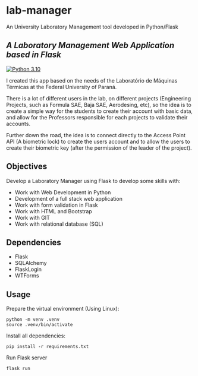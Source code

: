 # lab-manager
An University Laboratory Management tool developed in Python/Flask

## _A Laboratory Management Web Application based in Flask_
[![Python 3.10](https://img.shields.io/badge/python-3.10-blue.svg)](https://www.python.org/downloads/release/python-3100/)

I created this app based on the needs of the Laboratório de Máquinas Térmicas at the Federal University of Paraná.

There is a lot of different users in the lab, on different projects (Engineering Projects, such as Formula SAE, Baja SAE, Aerodesing, etc), so the idea is to create a simple way for the students to create their account with basic data, and allow for the Professors responsible for each projects to validate their accounts.

Further down the road, the idea is to connect directly to the Access Point API (A biometric lock) to create the users account and to allow the users to create their biometric key (after the permission of the leader of the project).

## Objectives

Develop a Laboratory Manager using Flask to develop some skills with:

* Work with Web Development in Python
* Development of a full stack web application
* Work with form validation in Flask
* Work with HTML and Bootstrap
* Work with GIT
* Work with relational database (SQL)

## Dependencies

* Flask
* SQLAlchemy
* FlaskLogin
* WTForms

## Usage

Prepare the virtual environment (Using Linux):

    python -m venv .venv
    source .venv/bin/activate

Install all dependencies:

    pip install -r requirements.txt

Run Flask server
    
    flask run
